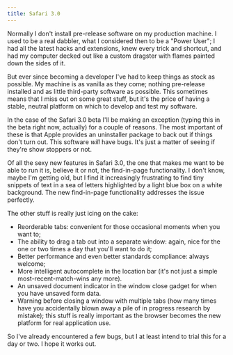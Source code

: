 ```yaml
---
title: Safari 3.0
---
```


Normally I don't install pre-release software on my production machine. I used to be a real dabbler, what I considered then to be a "Power User"; I had all the latest hacks and extensions, knew every trick and shortcut, and had my computer decked out like a custom dragster with flames painted down the sides of it.

But ever since becoming a developer I've had to keep things as stock as possible. My machine is as vanilla as they come; nothing pre-release installed and as little third-party software as possible. This sometimes means that I miss out on some great stuff, but it's the price of having a stable, neutral platform on which to develop and test my software.

In the case of the Safari 3.0 beta I'll be making an exception (typing this in the beta right now, actually) for a couple of reasons. The most important of these is that Apple provides an uninstaller package to back out if things don't turn out. This software *will* have bugs. It's just a matter of seeing if they're show stoppers or not.

Of all the sexy new features in Safari 3.0, the one that makes me want to be able to run it is, believe it or not, the find-in-page functionality. I don't know, maybe I'm getting old, but I find it increasingly frustrating to find tiny snippets of text in a sea of letters highlighted by a light blue box on a white background. The new find-in-page functionality addresses the issue perfectly.

The other stuff is really just icing on the cake:

-   Reorderable tabs: convenient for those occasional moments when you want to;
-   The ability to drag a tab out into a separate window: again, nice for the one or two times a day that you'll want to do it;
-   Better performance and even better standards compliance: always welcome;
-   More intelligent autocomplete in the location bar (it's not just a simple most-recent-match-wins any more).
-   An unsaved document indicator in the window close gadget for when you have unsaved form data.
-   Warning before closing a window with multiple tabs (how many times have you accidentally blown away a pile of in progress research by mistake); this stuff is really important as the browser becomes the new platform for real application use.

So I've already encountered a few bugs, but I at least intend to trial this for a day or two. I hope it works out.
